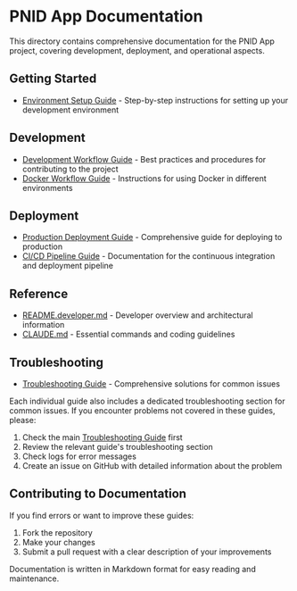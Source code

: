 # PNID App Documentation

This directory contains comprehensive documentation for the PNID App project, covering development, deployment, and operational aspects.

## Getting Started

- [Environment Setup Guide](./environment-setup.md) - Step-by-step instructions for setting up your development environment

## Development

- [Development Workflow Guide](./development-workflow.md) - Best practices and procedures for contributing to the project
- [Docker Workflow Guide](./docker-workflow.md) - Instructions for using Docker in different environments

## Deployment

- [Production Deployment Guide](./production-deployment.md) - Comprehensive guide for deploying to production
- [CI/CD Pipeline Guide](./ci-cd-guide.md) - Documentation for the continuous integration and deployment pipeline

## Reference

- [README.developer.md](../README.developer.md) - Developer overview and architectural information
- [CLAUDE.md](../CLAUDE.md) - Essential commands and coding guidelines

## Troubleshooting

- [Troubleshooting Guide](./troubleshooting.md) - Comprehensive solutions for common issues

Each individual guide also includes a dedicated troubleshooting section for common issues. If you encounter problems not covered in these guides, please:

1. Check the main [Troubleshooting Guide](./troubleshooting.md) first
2. Review the relevant guide's troubleshooting section
3. Check logs for error messages
4. Create an issue on GitHub with detailed information about the problem

## Contributing to Documentation

If you find errors or want to improve these guides:

1. Fork the repository
2. Make your changes
3. Submit a pull request with a clear description of your improvements

Documentation is written in Markdown format for easy reading and maintenance.